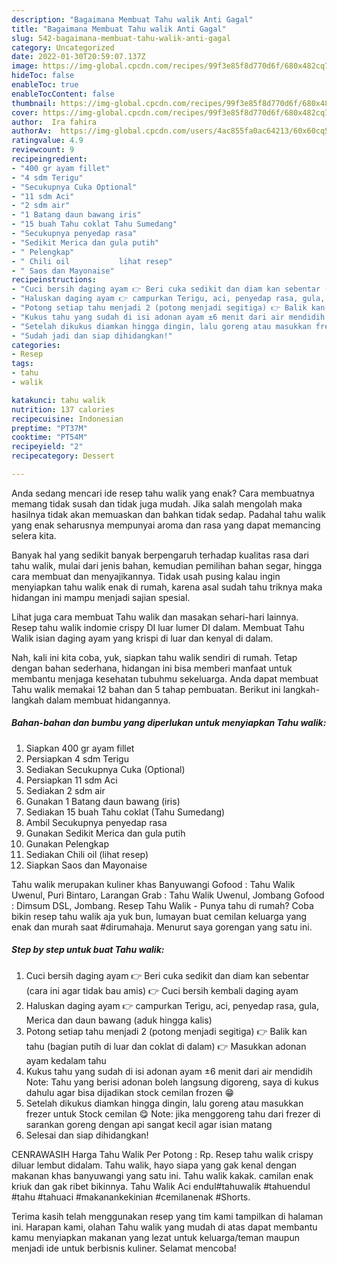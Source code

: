 ```yaml
---
description: "Bagaimana Membuat Tahu walik Anti Gagal"
title: "Bagaimana Membuat Tahu walik Anti Gagal"
slug: 542-bagaimana-membuat-tahu-walik-anti-gagal
category: Uncategorized
date: 2022-01-30T20:59:07.137Z
image: https://img-global.cpcdn.com/recipes/99f3e85f8d770d6f/680x482cq70/tahu-walik-foto-resep-utama.jpg
hideToc: false
enableToc: true
enableTocContent: false
thumbnail: https://img-global.cpcdn.com/recipes/99f3e85f8d770d6f/680x482cq70/tahu-walik-foto-resep-utama.jpg
cover: https://img-global.cpcdn.com/recipes/99f3e85f8d770d6f/680x482cq70/tahu-walik-foto-resep-utama.jpg
author:  Ira fahira
authorAv:  https://img-global.cpcdn.com/users/4ac855fa0ac64213/60x60cq50/avatar.jpg
ratingvalue: 4.9
reviewcount: 9
recipeingredient:
- "400 gr ayam fillet"
- "4 sdm Terigu"
- "Secukupnya Cuka Optional"
- "11 sdm Aci"
- "2 sdm air"
- "1 Batang daun bawang iris"
- "15 buah Tahu coklat Tahu Sumedang"
- "Secukupnya penyedap rasa"
- "Sedikit Merica dan gula putih"
- " Pelengkap"
- " Chili oil           lihat resep"
- " Saos dan Mayonaise"
recipeinstructions:
- "Cuci bersih daging ayam 👉 Beri cuka sedikit dan diam kan sebentar (cara ini agar tidak bau amis) 👉 Cuci bersih kembali daging ayam"
- "Haluskan daging ayam 👉 campurkan Terigu, aci, penyedap rasa, gula, Merica dan daun bawang (aduk hingga kalis)"
- "Potong setiap tahu menjadi 2 (potong menjadi segitiga) 👉 Balik kan tahu (bagian putih di luar dan coklat di dalam) 👉 Masukkan adonan ayam kedalam tahu"
- "Kukus tahu yang sudah di isi adonan ayam ±6 menit dari air mendidih  Note: Tahu yang berisi adonan boleh langsung digoreng, saya di kukus dahulu agar bisa dijadikan stock cemilan frozen 😁"
- "Setelah dikukus diamkan hingga dingin, lalu goreng atau masukkan frezer untuk Stock cemilan 😋  Note: jika menggoreng tahu dari frezer di sarankan goreng dengan api sangat kecil agar isian matang"
- "Sudah jadi dan siap dihidangkan!"
categories:
- Resep
tags:
- tahu
- walik

katakunci: tahu walik 
nutrition: 137 calories
recipecuisine: Indonesian
preptime: "PT37M"
cooktime: "PT54M"
recipeyield: "2"
recipecategory: Dessert

---
```



Anda sedang mencari ide resep tahu walik yang enak? Cara membuatnya memang tidak susah dan tidak juga mudah. Jika salah mengolah maka hasilnya tidak akan memuaskan dan bahkan tidak sedap. Padahal tahu walik yang enak seharusnya mempunyai aroma dan rasa yang dapat memancing selera kita.


Banyak hal yang sedikit banyak berpengaruh terhadap kualitas rasa dari tahu walik, mulai dari jenis bahan, kemudian pemilihan bahan segar, hingga cara membuat dan menyajikannya. Tidak usah pusing kalau ingin menyiapkan tahu walik enak di rumah, karena asal sudah tahu triknya maka hidangan ini mampu menjadi sajian spesial.

Lihat juga cara membuat Tahu walik dan masakan sehari-hari lainnya. Resep tahu walik indomie crispy DI luar lumer DI dalam. Membuat Tahu Walik isian daging ayam yang krispi di luar dan kenyal di dalam.


Nah, kali ini kita coba, yuk, siapkan tahu walik sendiri di rumah. Tetap dengan bahan sederhana, hidangan ini bisa memberi manfaat untuk membantu menjaga kesehatan tubuhmu sekeluarga. Anda dapat membuat Tahu walik memakai 12 bahan dan 5 tahap pembuatan. Berikut ini langkah-langkah dalam membuat hidangannya.

<!--inarticleads1-->

##### Bahan-bahan dan bumbu yang diperlukan untuk menyiapkan Tahu walik:

1. Siapkan 400 gr ayam fillet
1. Persiapkan 4 sdm Terigu
1. Sediakan Secukupnya Cuka (Optional)
1. Persiapkan 11 sdm Aci
1. Sediakan 2 sdm air
1. Gunakan 1 Batang daun bawang (iris)
1. Sediakan 15 buah Tahu coklat (Tahu Sumedang)
1. Ambil Secukupnya penyedap rasa
1. Gunakan Sedikit Merica dan gula putih
1. Gunakan  Pelengkap
1. Sediakan  Chili oil           (lihat resep)
1. Siapkan  Saos dan Mayonaise


Tahu walik merupakan kuliner khas Banyuwangi Gofood : Tahu Walik Uwenul, Puri Bintaro, Larangan Grab : Tahu Walik Uwenul, Jombang Gofood : Dimsum DSL, Jombang. Resep Tahu Walik - Punya tahu di rumah? Coba bikin resep tahu walik aja yuk bun, lumayan buat cemilan keluarga yang enak dan murah saat #dirumahaja. Menurut saya gorengan yang satu ini. 

<!--inarticleads2-->

##### Step by step untuk buat Tahu walik:

1. Cuci bersih daging ayam 👉 Beri cuka sedikit dan diam kan sebentar (cara ini agar tidak bau amis) 👉 Cuci bersih kembali daging ayam
1. Haluskan daging ayam 👉 campurkan Terigu, aci, penyedap rasa, gula, Merica dan daun bawang (aduk hingga kalis)
1. Potong setiap tahu menjadi 2 (potong menjadi segitiga) 👉 Balik kan tahu (bagian putih di luar dan coklat di dalam) 👉 Masukkan adonan ayam kedalam tahu
1. Kukus tahu yang sudah di isi adonan ayam ±6 menit dari air mendidih  Note: Tahu yang berisi adonan boleh langsung digoreng, saya di kukus dahulu agar bisa dijadikan stock cemilan frozen 😁
1. Setelah dikukus diamkan hingga dingin, lalu goreng atau masukkan frezer untuk Stock cemilan 😋  Note: jika menggoreng tahu dari frezer di sarankan goreng dengan api sangat kecil agar isian matang
1. Selesai dan siap dihidangkan!

CENRAWASIH Harga Tahu Walik Per Potong : Rp. Resep tahu walik crispy diluar lembut didalam. Tahu walik, hayo siapa yang gak kenal dengan makanan khas banyuwangi yang satu ini. Tahu walik kakak. camilan enak kriuk dan gak ribet bikinnya. Tahu Walik Aci endul#tahuwalik #tahuendul #tahu #tahuaci #makanankekinian #cemilanenak #Shorts. 

Terima kasih telah menggunakan resep yang tim kami tampilkan di halaman ini. Harapan kami, olahan Tahu walik yang mudah di atas dapat membantu kamu menyiapkan makanan yang lezat untuk keluarga/teman maupun menjadi ide untuk berbisnis kuliner. Selamat mencoba!
